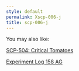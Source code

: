 ```yaml
---
style: default
permalink: Xscp-006-j
title: scp-006-j
---
```

You may also like:

[SCP-504: Critical Tomatoes](http://scp-wiki.net/scp-504)

[Experiment Log 158 AG](http://scp-wiki.net/experiment-log-158-ag)
